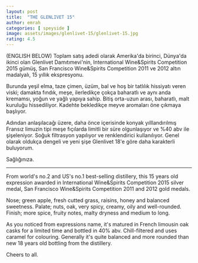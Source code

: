 ```yaml
---
layout: post
title:  "THE GLENLIVET 15"
author: emrah
categories: [ speyside ]
image: assets/images/glenlivet-15/glenlivet-15.jpg
rating: 4.5
---
```

(ENGLISH BELOW) 
Toplam satış adedi olarak Amerika'da birinci, Dünya'da ikinci olan Glenlivet Damıtımevi'nin, International Wine&Spirits Competition 2015 gümüş, San Francisco Wine&Spirits Competition 2011 ve 2012 altın madalyalı, 15 yıllık ekspresyonu.

Burunda yeşil elma, taze çimen, üzüm, bal ve hoş bir tatlılık hissiyatı veren viski; damakta fındık, meşe, ilerledikçe çokça baharatlı ve aynı anda kremamsı, yoğun ve yağlı yapıya sahip. 
Bitiş orta-uzun arası, baharatlı, malt kuruluğu hissediliyor. Kadehte bekledikçe meyve aromaları öne çıkmaya başlıyor. 

Adından anlaşılacağı üzere, daha önce içerisinde konyak yılllandırılmış Fransız limuzin tipi meşe fıçılarda limitli bir süre olgunlaşıyor ve %40 abv ile şişeleniyor. Soğuk filtrasyon yapılıyor ve renklendirici kullanılıyor. 
Genel olarak oldukça dengeli ve yeni şişe Glenlivet 18'e göre daha karakterli buluyorum.

Sağlığınıza.

-------------------------------------------------------------------------------

From world's no.2 and US's no.1 best-selling distillery, this 15 years old expression awarded in International Wine&Spirits Competition 2015 silver medal, San Francisco Wine&Spirits Competition 2011 and 2012 gold medals.

Nose; green apple, fresh cutted grass, raisins, honey and balanced sweetness.
Palate; nuts, oak, very spicy, creamy, oily and well-rounded. 
Finish; more spice, fruity notes, malty dryness and medium to long. 

As you noticed from expressions name, it's matured in French limousin oak casks for a limited time and bottled in 40% abv. Chill-filtered and uses caramel for colouring. 
Generally it's quite balanced and more rounded than new 18 years old bottling from the distillery. 

Cheers to all. 
